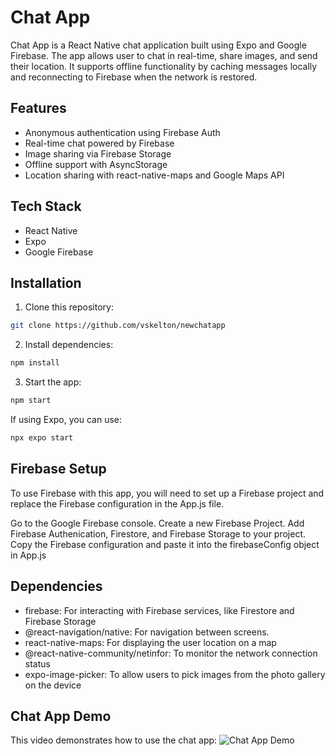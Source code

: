 # Chat App

Chat App is a React Native chat application built using Expo and Google Firebase.
The app allows user to chat in real-time, share images, and send their location.
It supports offline functionality by caching messages locally and reconnecting to Firebase when the network is restored.

## Features

- Anonymous authentication using Firebase Auth
- Real-time chat powered by Firebase
- Image sharing via Firebase Storage
- Offline support with AsyncStorage
- Location sharing with react-native-maps and Google Maps API

## Tech Stack

- React Native
- Expo
- Google Firebase

## Installation

1. Clone this repository:
```bash
git clone https://github.com/vskelton/newchatapp
```
2. Install dependencies:
```bash
npm install
```
3. Start the app:
```bash
npm start
```
If using Expo, you can use:
```bash
npx expo start
```

## Firebase Setup

To use Firebase with this app, you will need to set up a Firebase project and replace the Firebase configuration in the App.js file.

Go to the Google Firebase console.
Create a new Firebase Project.
Add Firebase Authenication, Firestore, and Firebase Storage to your project.
Copy the Firebase configuration and paste it into the firebaseConfig object in App.js

## Dependencies

- firebase: For interacting with Firebase services, like Firestore and Firebase Storage
- @react-navigation/native: For navigation between screens.
- react-native-maps: For displaying the user location on a map
- @react-native-community/netinfor: To monitor the network connection status
- expo-image-picker: To allow users to pick images from the photo gallery on the device

## Chat App Demo

This video demonstrates how to use the chat app:
![Chat App Demo](https://youtube.com/shorts/WrpHwdf09ko?feature=share)